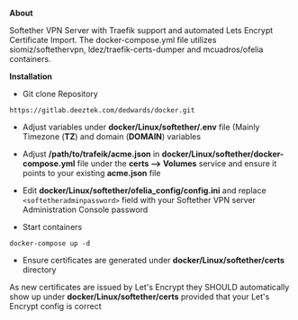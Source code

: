**About**

Softether VPN Server with Traefik support and automated Lets Encrypt Certificate Import. The docker-compose.yml file utilizes siomiz/softethervpn, ldez/traefik-certs-dumper and mcuadros/ofelia containers.

**Installation**


*  Git clone Repository

`https://gitlab.deeztek.com/dedwards/docker.git`


*  Adjust variables under **docker/Linux/softether/.env** file (Mainly Timezone (**TZ**) and domain (**DOMAIN**) variables


*  Adjust **/path/to/trafeik/acme.json** in **docker/Linux/softether/docker-compose.yml** file under the **certs --> Volumes** service and ensure it points to your existing **acme.json** file
*  Edit **docker/Linux/softether/ofelia_config/config.ini** and replace `<softetheradminpassword>` field with your Softether VPN server Administration Console password
*  Start containers

`docker-compose up -d`

*  Ensure certificates are generated under **docker/Linux/softether/certs** directory

As new certificates are issued by Let's Encrypt they SHOULD automatically show up under **docker/Linux/softether/certs** provided that your Let's Encrypt config is correct
